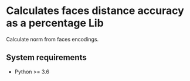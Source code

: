Calculates faces distance accuracy as a percentage Lib
=====================
Calculate norm from faces encodings.

System requirements
-------------------
- Python >= 3.6